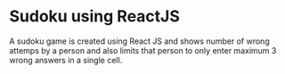 # Sudoku using ReactJS

A sudoku game is created using React JS and shows number of wrong attemps by a person and also limits that person to only enter maximum 3 wrong answers in a single cell.
